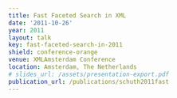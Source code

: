 ```yaml
---
title: Fast Faceted Search in XML
date: '2011-10-26'
year: 2011
layout: talk
key: fast-faceted-search-in-2011
shield: conference-orange
venue: XMLAmsterdam Conference
location: Amsterdam, The Netherlands
# slides_url: /assets/presentation-export.pdf
publication_url: /publications/schuth2011fast
---
```

